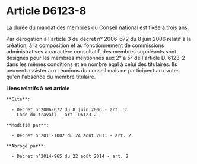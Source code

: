 # Article D6123-8

La durée du mandat des membres du Conseil national est fixée à trois ans. 

Par dérogation à l'article 3 du décret n° 2006-672 du 8 juin 2006 relatif à la création, à la composition et au
fonctionnement de commissions administratives à caractère consultatif, des membres suppléants sont désignés pour les membres
mentionnés aux 2° à 5° de l'article D. 6123-2 dans les mêmes conditions et en nombre égal à celui des titulaires. Ils peuvent
assister aux réunions du conseil mais ne participent aux votes qu'en l'absence du membre titulaire.

**Liens relatifs à cet article**

	**Cite**:

	  - Décret n°2006-672 du 8 juin 2006 - art. 3
	  - Code du travail - art. D6123-2

	**Modifié par**:

	  - Décret n°2011-1002 du 24 août 2011 - art. 2

	**Abrogé par**:

	  - Décret n°2014-965 du 22 août 2014 - art. 2
